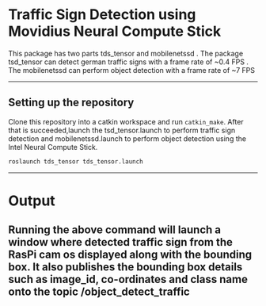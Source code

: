 # Traffic Sign  Detection using Movidius Neural Compute Stick

This package has two parts tds_tensor and mobilenetssd . The package tsd_tensor can detect german traffic signs 
with a frame rate of ~0.4 FPS . The mobilenetssd can perform object detection with a frame rate of ~7 FPS

---------
## Setting up the repository
Clone this repository into a catkin workspace and run `catkin_make`. After that is
succeeded,launch the tsd_tensor.launch to perform traffic sign detection and mobilenetssd.launch
to perform object detection using the Intel Neural Compute Stick.

```bash
roslaunch tds_tensor tds_tensor.launch
```
---------
# Output

Running the above command will launch a window where detected traffic sign from the RasPi cam os displayed 
along with the bounding box. 
It also publishes the bounding box details such as image_id, co-ordinates and class name  onto the topic /object_detect_traffic
-----------
 
